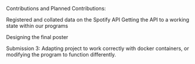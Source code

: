 Contributions and Planned Contributions:

Registered and collated data on the Spotify API
Getting the API to a working state within our programs

Designing the final poster

Submission 3:
Adapting project to work correctly with docker containers, or modifying the program to function differently.

